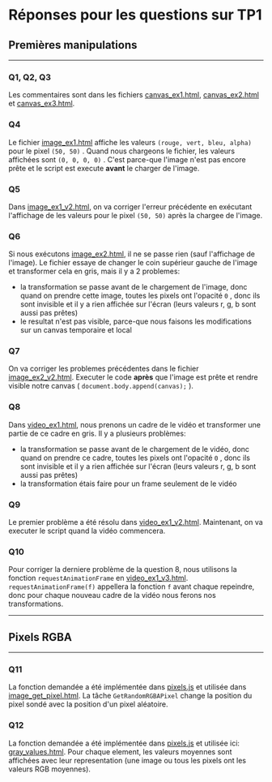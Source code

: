 # Réponses pour les questions sur TP1 

## Premières manipulations

---

### Q1, Q2, Q3

Les commentaires sont dans les fichiers [canvas_ex1.html](./first_samples/canvas_ex1.html), [canvas_ex2.html](./first_samples/canvas_ex2.html) et [canvas_ex3.html](./first_samples/canvas_ex3.html).

### Q4

Le fichier [image_ex1.html](./first_samples/image_ex1.html) affiche les valeurs `(rouge, vert, bleu, alpha)` pour le pixel `(50, 50)` . Quand nous chargeons le fichier, les valeurs affichées sont `(0, 0, 0, 0)` . C'est parce-que l'image n'est pas encore prête et le script est execute **avant** le charger de l'image.

### Q5

Dans [image_ex1_v2.html](./first_samples/image_ex1_v2.html), on va corriger l'erreur précédente en exécutant l'affichage de les valeurs pour le pixel `(50, 50)` après la chargee de l'image.

### Q6

Si nous exécutons [image_ex2.html](./first_samples/image_ex2.html), il ne se passe rien (sauf l'affichage de l'image).
Le fichier essaye de changer le coin supérieur gauche de l'image et transformer cela en gris, mais il y a 2 problemes:

* la transformation se passe avant de le chargement de l'image, donc quand on prendre cette image, toutes les pixels ont l'opacité `0` , donc ils sont invisible et il y a rien affichée sur l'écran (leurs valeurs r, g, b sont aussi pas prêtes)
* le resultat n'est pas visible, parce-que nous faisons les modifications sur un canvas temporaire et local

### Q7

On va corriger les problemes précédentes dans le fichier [image_ex2_v2.html](./first_samples/image_ex2_v2.html). Executer le code **après** que l'image est prête et rendre visible notre canvas ( `document.body.append(canvas);` ).

### Q8

Dans [video_ex1.html](./first_samples/video_ex1.html), nous prenons un cadre de le vidéo et transformer une partie de ce cadre en gris. Il y a plusieurs problèmes:

* la transformation se passe avant de le chargement de le vidéo, donc quand on prendre ce cadre, toutes les pixels ont l'opacité `0` , donc ils sont invisible et il y a rien affichée sur l'écran (leurs valeurs r, g, b sont aussi pas prêtes)
* la transformation étais faire pour un frame seulement de le vidéo

### Q9

Le premier problème a été résolu dans [video_ex1_v2.html](./first_samples/video_ex1_v2.html). Maintenant, on va executer le script quand la vidéo commencera.

### Q10

Pour corriger la derniere problème de la question 8, nous utilisons la fonction `requestAnimationFrame` en [video_ex1_v3.html](./first_samples/video_ex1_v3.html). `requestAnimationFrame(f)` appellera la fonction `f` avant chaque repeindre, donc pour chaque nouveau cadre de la vidéo nous ferons nos transformations.

---

## Pixels RGBA

---

### Q11

La fonction demandée a été implémentée dans [pixels.js](./features/pixels.js) et utilisée dans [image_get_pixel.html](./processing_samples/image_get_pixel.html).
La tâche `GetRandomRGBAPixel` change la position du pixel sondé avec la position d'un pixel aléatoire.

### Q12

La fonction demandée a été implémentée dans [pixels.js](./features/pixels.js) et utilisée ici: [gray_values.html](./processing_samples/gray_values.html).
Pour chaque element, les valeurs moyennes sont affichées avec leur representation (une image ou tous les pixels ont les valeurs RGB moyennes).

